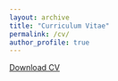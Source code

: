 ```yaml
---
layout: archive
title: "Curriculum Vitae"
permalink: /cv/
author_profile: true
---
```


<a href="/files/CV.pdf" target="_blank">Download CV</a>